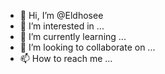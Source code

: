 - 👋 Hi, I’m @Eldhosee
- 👀 I’m interested in ...
- 🌱 I’m currently learning ...
- 💞️ I’m looking to collaborate on ...
- 📫 How to reach me ...

<!---
Eldhosee/Eldhosee is a ✨ special ✨ repository because its `README.md` (this file) appears on your GitHub profile.
You can click the Preview link to take a look at your changes.
--->
